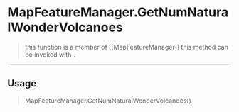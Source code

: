 # MapFeatureManager.GetNumNaturalWonderVolcanoes
> this function is a member of [[MapFeatureManager]]
> this method can be invoked with `.`
-----
## Usage
> MapFeatureManager.GetNumNaturalWonderVolcanoes()
